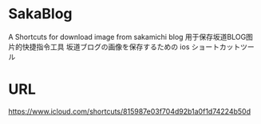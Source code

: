 # SakaBlog
A Shortcuts for download image from sakamichi blog
用于保存坂道BLOG图片的快捷指令工具
坂道ブログの画像を保存するための ios ショートカットツール

# URL
https://www.icloud.com/shortcuts/815987e03f704d92b1a0f1d74224b50d
